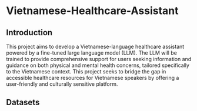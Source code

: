 # Vietnamese-Healthcare-Assistant

## Introduction

This project aims to develop a Vietnamese-language healthcare assistant powered by a fine-tuned large language model (LLM). The LLM will be trained to provide comprehensive support for users seeking information and guidance on both physical and mental health concerns, tailored specifically to the Vietnamese context. This project seeks to bridge the gap in accessible healthcare resources for Vietnamese speakers by offering a user-friendly and culturally sensitive platform.


## Datasets


